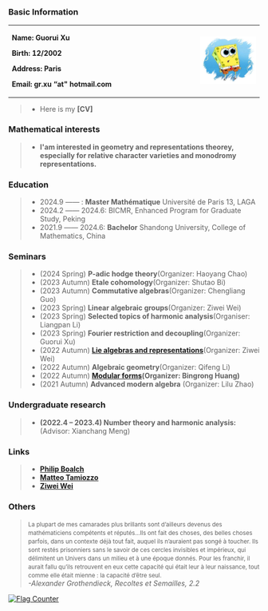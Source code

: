 ### Basic Information

<table>
  <tr>
    <td width="75%">
      <p><b>  Name: Guorui Xu </b></p> 
      <p><b>  Birth: 12/2002 </b></p>
      <p><b>  Address: Paris </b></p>
      <p><b>  Email: gr.xu “at" hotmail.com </b></p>
    </td>
    <td width="25%">
      <img src="face.jpg" width="900%"> 
    </td>
  </tr>
</table>

> + Here is my **[CV]**

### Mathematical interests

> + **I'am interested in geometry and representations theorey, especially for relative character varieties and monodromy representations.**

### Education

> + 2024.9 ——       : **Master Mathématique** Université de Paris 13, LAGA
> + 2024.2 —— 2024.6: BICMR, Enhanced Program for Graduate Study, Peking
> + 2021.9 —— 2024.6: **Bachelor** Shandong University, College of Mathematics, China

### Seminars

> + (2024 Spring) **P-adic hodge theory**(Organizer: Haoyang Chao)
> + (2023 Autumn) **Etale cohomology**(Organizer: Shutao Bi)
> + (2023 Autumn) **Commutative algebras**(Organizer: Chengliang Guo)
> + (2023 Spring) **Linear algebraic groups**(Organizer: Ziwei Wei)  
> + (2023 Spring) **Selected topics of harmonic analysis**(Organiser: Liangpan Li)
> + (2023 Spring) **Fourier restriction and decoupling**(Organizer: Guorui Xu)
> + (2022 Autumn) **[Lie algebras and representations](https://weiziwei-math.github.io/seminar/Lie/)**(Organizer: Ziwei Wei)
> + (2022 Autumn) **Algebraic geometry**(Organizer: Qifeng Li)
> + (2022 Autumn) **[Modular forms](https://faculty.sdu.edu.cn/brhuang/zh_CN/zdylm/1477560/list/index.htm)(Organizer: Bingrong Huang)**
> + (2021 Autumn) **Advanced modern algebra** (Organizer: Lilu Zhao)

### Undergraduate research

> + **(2022.4 – 2023.4) Number theory and harmonic analysis:** (Advisor: Xianchang Meng) 

### Links

> + [**Philip Boalch**](https://webusers.imj-prg.fr/~philip.boalch/)
> + [**Matteo Tamiozzo**](https://www.math.univ-paris13.fr/~tamiozzo/#/)
> + [**Ziwei Wei**](https://weiziwei-math.github.io/)

### Others
> <small>La plupart de mes camarades plus brillants sont d’ailleurs devenus des mathématiciens compétents et réputés...Ils ont fait des choses, des belles choses parfois, dans un contexte déjà tout fait, auquel ils n’auraient pas songé à toucher. Ils sont restés prisonniers sans le savoir de ces cercles invisibles et impérieux, qui délimitent un Univers dans un milieu et à une époque donnés. Pour les franchir, il aurait fallu qu’ils retrouvent en eux cette capacité qui était leur à leur naissance, tout comme elle était mienne : la capacité d’être seul.</small>  
*-Alexander Grothendieck, Recoltes et Semailles, 2.2*



<a href="https://info.flagcounter.com/KcTX"><img src="https://s11.flagcounter.com/count/KcTX/bg_FFFFFF/txt_000000/border_CCCCCC/columns_1/maxflags_4/viewers_0/labels_0/pageviews_1/flags_0/percent_0/" alt="Flag Counter" border="0"></a>
